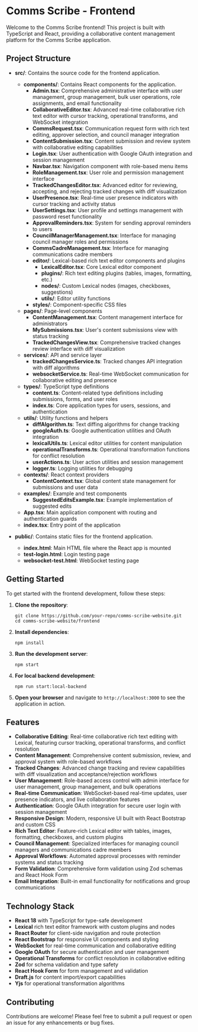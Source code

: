 # Comms Scribe - Frontend

Welcome to the Comms Scribe frontend! This project is built with TypeScript and React, providing a collaborative content management platform for the Comms Scribe application.

## Project Structure

- **src/**: Contains the source code for the frontend application.
  - **components/**: Contains React components for the application.
    - **Admin.tsx**: Comprehensive administrative interface with user management, group management, bulk user operations, role assignments, and email functionality
    - **CollaborativeEditor.tsx**: Advanced real-time collaborative rich text editor with cursor tracking, operational transforms, and WebSocket integration
    - **CommsRequest.tsx**: Communication request form with rich text editing, approver selection, and council manager integration
    - **ContentSubmission.tsx**: Content submission and review system with collaborative editing capabilities
    - **Login.tsx**: User authentication with Google OAuth integration and session management
    - **Navbar.tsx**: Navigation component with role-based menu items
    - **RoleManagement.tsx**: User role and permission management interface
    - **TrackedChangesEditor.tsx**: Advanced editor for reviewing, accepting, and rejecting tracked changes with diff visualization
    - **UserPresence.tsx**: Real-time user presence indicators with cursor tracking and activity status
    - **UserSettings.tsx**: User profile and settings management with password reset functionality
    - **ApprovalReminders.tsx**: System for sending approval reminders to users
    - **CouncilManagerManagement.tsx**: Interface for managing council manager roles and permissions
    - **CommsCadreManagement.tsx**: Interface for managing communications cadre members
    - **editor/**: Lexical-based rich text editor components and plugins
      - **LexicalEditor.tsx**: Core Lexical editor component
      - **plugins/**: Rich text editing plugins (tables, images, formatting, etc.)
      - **nodes/**: Custom Lexical nodes (images, checkboxes, suggestions)
      - **utils/**: Editor utility functions
    - **styles/**: Component-specific CSS files
  - **pages/**: Page-level components
    - **ContentManagement.tsx**: Content management interface for administrators
    - **MySubmissions.tsx**: User's content submissions view with status tracking
    - **TrackedChangesView.tsx**: Comprehensive tracked changes review interface with diff visualization
  - **services/**: API and service layer
    - **trackedChangesService.ts**: Tracked changes API integration with diff algorithms
    - **websocketService.ts**: Real-time WebSocket communication for collaborative editing and presence
  - **types/**: TypeScript type definitions
    - **content.ts**: Content-related type definitions including submissions, forms, and user roles
    - **index.ts**: Core application types for users, sessions, and authentication
  - **utils/**: Utility functions and helpers
    - **diffAlgorithm.ts**: Text diffing algorithms for change tracking
    - **googleAuth.ts**: Google authentication utilities and OAuth integration
    - **lexicalUtils.ts**: Lexical editor utilities for content manipulation
    - **operationalTransforms.ts**: Operational transformation functions for conflict resolution
    - **userActions.ts**: User action utilities and session management
    - **logger.ts**: Logging utilities for debugging
  - **contexts/**: React context providers
    - **ContentContext.tsx**: Global content state management for submissions and user data
  - **examples/**: Example and test components
    - **SuggestedEditsExample.tsx**: Example implementation of suggested edits
  - **App.tsx**: Main application component with routing and authentication guards
  - **index.tsx**: Entry point of the application

- **public/**: Contains static files for the frontend application.
  - **index.html**: Main HTML file where the React app is mounted
  - **test-login.html**: Login testing page
  - **websocket-test.html**: WebSocket testing page

## Getting Started

To get started with the frontend development, follow these steps:

1. **Clone the repository**:
   ```
   git clone https://github.com/your-repo/comms-scribe-website.git
   cd comms-scribe-website/frontend
   ```

2. **Install dependencies**:
   ```
   npm install
   ```

3. **Run the development server**:
   ```
   npm start
   ```

4. **For local backend development**:
   ```
   npm run start:local-backend
   ```

5. **Open your browser** and navigate to `http://localhost:3000` to see the application in action.

## Features

- **Collaborative Editing**: Real-time collaborative rich text editing with Lexical, featuring cursor tracking, operational transforms, and conflict resolution
- **Content Management**: Comprehensive content submission, review, and approval system with role-based workflows
- **Tracked Changes**: Advanced change tracking and review capabilities with diff visualization and acceptance/rejection workflows
- **User Management**: Role-based access control with admin interface for user management, group management, and bulk operations
- **Real-time Communication**: WebSocket-based real-time updates, user presence indicators, and live collaboration features
- **Authentication**: Google OAuth integration for secure user login with session management
- **Responsive Design**: Modern, responsive UI built with React Bootstrap and custom CSS
- **Rich Text Editor**: Feature-rich Lexical editor with tables, images, formatting, checkboxes, and custom plugins
- **Council Management**: Specialized interfaces for managing council managers and communications cadre members
- **Approval Workflows**: Automated approval processes with reminder systems and status tracking
- **Form Validation**: Comprehensive form validation using Zod schemas and React Hook Form
- **Email Integration**: Built-in email functionality for notifications and group communications

## Technology Stack

- **React 18** with TypeScript for type-safe development
- **Lexical** rich text editor framework with custom plugins and nodes
- **React Router** for client-side navigation and route protection
- **React Bootstrap** for responsive UI components and styling
- **WebSocket** for real-time communication and collaborative editing
- **Google OAuth** for secure authentication and user management
- **Operational Transforms** for conflict resolution in collaborative editing
- **Zod** for schema validation and type safety
- **React Hook Form** for form management and validation
- **Draft.js** for content import/export capabilities
- **Yjs** for operational transformation algorithms

## Contributing

Contributions are welcome! Please feel free to submit a pull request or open an issue for any enhancements or bug fixes.

